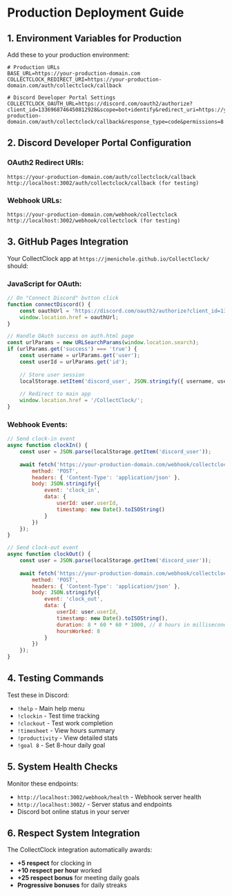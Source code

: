 # Production Deployment Guide

## 1. Environment Variables for Production

Add these to your production environment:

```env
# Production URLs
BASE_URL=https://your-production-domain.com
COLLECTCLOCK_REDIRECT_URI=https://your-production-domain.com/auth/collectclock/callback

# Discord Developer Portal Settings
COLLECTCLOCK_OAUTH_URL=https://discord.com/oauth2/authorize?client_id=1336968746450812928&scope=bot+identify&redirect_uri=https://your-production-domain.com/auth/collectclock/callback&response_type=code&permissions=8
```

## 2. Discord Developer Portal Configuration

### OAuth2 Redirect URIs:
```
https://your-production-domain.com/auth/collectclock/callback
http://localhost:3002/auth/collectclock/callback (for testing)
```

### Webhook URLs:
```
https://your-production-domain.com/webhook/collectclock
http://localhost:3002/webhook/collectclock (for testing)
```

## 3. GitHub Pages Integration

Your CollectClock app at `https://jmenichole.github.io/CollectClock/` should:

### JavaScript for OAuth:
```javascript
// On "Connect Discord" button click
function connectDiscord() {
    const oauthUrl = 'https://discord.com/oauth2/authorize?client_id=1336968746450812928&scope=bot+identify&redirect_uri=https://your-production-domain.com/auth/collectclock/callback&response_type=code&permissions=8';
    window.location.href = oauthUrl;
}

// Handle OAuth success on auth.html page
const urlParams = new URLSearchParams(window.location.search);
if (urlParams.get('success') === 'true') {
    const username = urlParams.get('user');
    const userId = urlParams.get('id');
    
    // Store user session
    localStorage.setItem('discord_user', JSON.stringify({ username, userId }));
    
    // Redirect to main app
    window.location.href = '/CollectClock/';
}
```

### Webhook Events:
```javascript
// Send clock-in event
async function clockIn() {
    const user = JSON.parse(localStorage.getItem('discord_user'));
    
    await fetch('https://your-production-domain.com/webhook/collectclock', {
        method: 'POST',
        headers: { 'Content-Type': 'application/json' },
        body: JSON.stringify({
            event: 'clock_in',
            data: {
                userId: user.userId,
                timestamp: new Date().toISOString()
            }
        })
    });
}

// Send clock-out event
async function clockOut() {
    const user = JSON.parse(localStorage.getItem('discord_user'));
    
    await fetch('https://your-production-domain.com/webhook/collectclock', {
        method: 'POST',
        headers: { 'Content-Type': 'application/json' },
        body: JSON.stringify({
            event: 'clock_out',
            data: {
                userId: user.userId,
                timestamp: new Date().toISOString(),
                duration: 8 * 60 * 60 * 1000, // 8 hours in milliseconds
                hoursWorked: 8
            }
        })
    });
}
```

## 4. Testing Commands

Test these in Discord:
- `!help` - Main help menu
- `!clockin` - Test time tracking
- `!clockout` - Test work completion
- `!timesheet` - View hours summary
- `!productivity` - View detailed stats
- `!goal 8` - Set 8-hour daily goal

## 5. System Health Checks

Monitor these endpoints:
- `http://localhost:3002/webhook/health` - Webhook server health
- `http://localhost:3002/` - Server status and endpoints
- Discord bot online status in your server

## 6. Respect System Integration

The CollectClock integration automatically awards:
- **+5 respect** for clocking in
- **+10 respect per hour** worked
- **+25 respect bonus** for meeting daily goals
- **Progressive bonuses** for daily streaks
